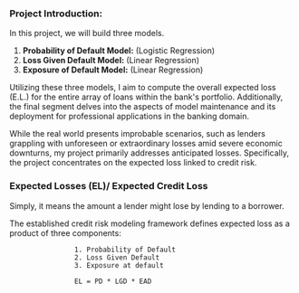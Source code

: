 ### Project Introduction:


In this project, we will build three models.

  1. **Probability of Default Model:**  (Logistic Regression)
  2. **Loss Given Default Model:**  (Linear Regression)
  3. **Exposure of Default Model:** (Linear Regression)

Utilizing these three models, I aim to compute the overall expected loss (E.L.) for the entire array of loans within the bank's portfolio. Additionally, the final segment delves into the aspects of model maintenance and its deployment for professional applications in the banking domain.

While the real world presents improbable scenarios, such as lenders grappling with unforeseen or extraordinary losses amid severe economic downturns, my project primarily addresses anticipated losses. Specifically, the project concentrates on the expected loss linked to credit risk.

### Expected Losses (EL)/ Expected Credit Loss
Simply, it means the amount a lender might lose by lending to a borrower.

The established credit risk modeling framework defines expected loss as a product of three components: 

                    1. Probability of Default              
                    2. Loss Given Default                      
                    3. Exposure at default

                    EL = PD * LGD * EAD


              
            
